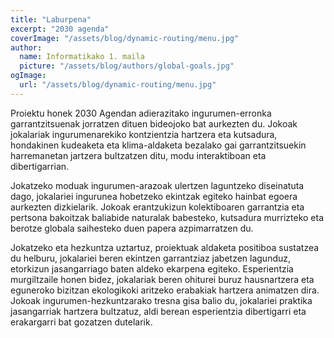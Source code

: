 ```yaml
---
title: "Laburpena"
excerpt: "2030 agenda"
coverImage: "/assets/blog/dynamic-routing/menu.jpg"
author:
  name: Informatikako 1. maila
  picture: "/assets/blog/authors/global-goals.jpg"
ogImage:
  url: "/assets/blog/dynamic-routing/menu.jpg"
---
```


Proiektu honek 2030 Agendan adierazitako ingurumen-erronka garrantzitsuenak jorratzen dituen bideojoko bat aurkezten du. Jokoak jokalariak ingurumenarekiko kontzientzia hartzera eta kutsadura, hondakinen kudeaketa eta klima-aldaketa bezalako gai garrantzitsuekin harremanetan jartzera bultzatzen ditu, modu interaktiboan eta dibertigarrian.

Jokatzeko moduak ingurumen-arazoak ulertzen laguntzeko diseinatuta dago, jokalariei ingurunea hobetzeko ekintzak egiteko hainbat egoera aurkezten dizkielarik. Jokoak erantzukizun kolektiboaren garrantzia eta pertsona bakoitzak baliabide naturalak babesteko, kutsadura murrizteko eta berotze globala saihesteko duen papera azpimarratzen du.

Jokatzeko eta hezkuntza uztartuz, proiektuak aldaketa positiboa sustatzea du helburu, jokalariei beren ekintzen garrantziaz jabetzen lagunduz, etorkizun jasangarriago baten aldeko ekarpena egiteko. Esperientzia murgiltzaile honen bidez, jokalariak beren ohiturei buruz hausnartzera eta eguneroko bizitzan ekologikoki aritzeko erabakiak hartzera animatzen dira. Jokoak ingurumen-hezkuntzarako tresna gisa balio du, jokalariei praktika jasangarriak hartzera bultzatuz, aldi berean esperientzia dibertigarri eta erakargarri bat gozatzen dutelarik.
